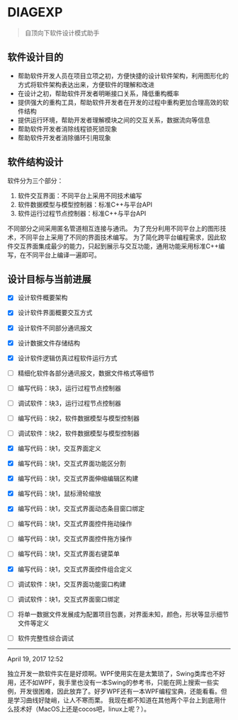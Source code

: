 # DIAGEXP
> 自顶向下软件设计模式助手

## 软件设计目的
* 帮助软件开发人员在项目立项之初，方便快捷的设计软件架构，利用图形化的方式将软件架构表达出来，方便软件的理解和改进
* 在设计之初，帮助软件开发者明晰接口关系，降低重构概率
* 提供强大的重构工具，帮助软件开发者在开发的过程中重构更加合理高效的软件结构
* 提供运行环境，帮助开发者理解模块之间的交互关系，数据流向等信息
* 帮助软件开发者消除线程锁死锁现象
* 帮助软件开发者消除循环引用现象

## 软件结构设计
软件分为三个部分：
1. 软件交互界面：不同平台上采用不同技术编写
2. 软件数据模型与模型控制器：标准C++与平台API
3. 软件运行过程节点控制器：标准C++与平台API

不同部分之间采用匿名管道相互连接与通讯。
为了充分利用不同平台上的图形技术，不同平台上采用了不同的界面技术编写。
为了简化跨平台编程需求，因此软件交互界面集成最少的能力，只起到展示与交互功能，通用功能采用标准C++编写，在不同平台上编译一遍即可。

## 设计目标与当前进展
- [x] 设计软件概要架构
- [x] 设计软件界面概要交互方式
- [x] 设计软件不同部分通讯报文
- [x] 设计数据文件存储结构
- [x] 设计软件逻辑仿真过程软件运行方式
- [ ] 精细化软件各部分通讯报文，数据文件格式等细节
- [ ] 编写代码：块3，运行过程节点控制器
- [ ] 调试软件：块3，运行过程节点控制器
- [ ] 编写代码：块2，软件数据模型与模型控制器
- [ ] 调试软件：块2，软件数据模型与模型控制器
- [x] 编写代码：块1，交互界面定义
- [x] 编写代码：块1，交互式界面功能区分割
- [x] 编写代码：块1，交互式界面伸缩编辑区构建
- [x] 编写代码：块1，鼠标滑轮缩放
- [x] 编写代码：块1，交互式界面动态条目窗口绑定
- [ ] 编写代码：块1，交互式界面控件拖动操作
- [ ] 编写代码：块1，交互式界面控件拖方操作
- [ ] 编写代码：块1，交互式界面右键菜单
- [x] 编写代码：块1，交互式界面控件组合定义
- [ ] 调试软件：块1，交互界面功能窗口构建
- [ ] 调试软件：块1，交互式界面窗口绑定
- [ ] 将单一数据文件发展成为配置项目包裹，对界面未知，颜色，形状等显示细节文件等定义
- [ ] 软件完整性综合调试





- - -
April 19, 2017 12:52

独立开发一款软件实在是好烦啊。WPF使用实在是太繁琐了，Swing类库也不好用，还不如WPF，我手里也没有一本Swing的参考书，只能在网上搜索一些实例，开发很困难，因此放弃了。好歹WPF还有一本WPF编程宝典，还能看看。但是学习曲线好陡峭，让人不寒而栗。
我现在都不知道在其他两个平台上到底用什么技术好（MacOS上还是cocos吧，linux上呢？）。